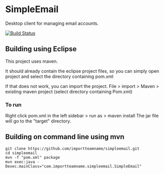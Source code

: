 # SimpleEmail

Desktop client for managing email accounts.

[![Build Status](https://travis-ci.org/importTeamName/simpleemail.svg?branch=master)](https://travis-ci.org/importTeamName/simpleemail)


## Building using Eclipse

This project uses maven.

It should already contain the eclipse project files, so you can simply open
project and select the directory containing pom.xml

If that does not work, you can import the project.
File > import > Maven > existing maven project (select directory containing Pom.xml)

### To run

Right click pom.xml in the left sidebar > run as > maven install
The jar file will go to the "target" directory.


## Building on command line using mvn

```
git clone https://github.com/importteamname/simpleemail.git
cd simpleemail
mvn -f "pom.xml" package
mvn exec:java -Dexec.mainClass="com.importteamname.simpleemail.SimpleEmail"
```